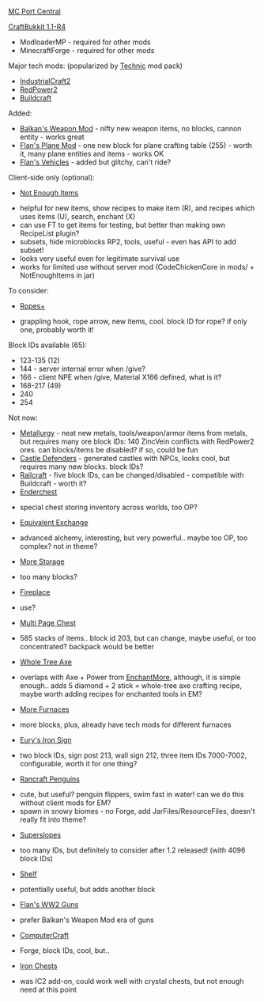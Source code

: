[MC Port Central](http://www.mcportcentral.co.za/)

[CraftBukkit 1.1-R4](http://www.mcportcentral.co.za/index.php?topic=1360.0)

* ModloaderMP - required for other mods
* MinecraftForge - required for other mods

Major tech mods: (popularized by [Technic](http://www.technicpack.net/) mod pack)

* [IndustrialCraft2](http://wiki.industrial-craft.net/)
* [RedPower2](http://www.eloraam.com/) 
* [Buildcraft](http://www.mod-buildcraft.com/)

Added:

* [Balkan's Weapon Mod](http://www.minecraftforum.net/topic/211517-11-balkons-weaponmod-v84-multiplayer/) - 
nifty new weapon items, no blocks, cannon entity - 
works great
* [Flan's Plane Mod](http://www.minecraftforum.net/topic/182918-11smp-flans-mods-planes-ww2-guns-vehicles-playerapi-moods-mputils-teams/) - 
one new block for plane crafting table (255) - worth it, many plane entities and items - 
works OK
* [Flan's Vehicles](http://www.minecraftforum.net/topic/182918-11smp-flans-mods-planes-ww2-guns-vehicles-playerapi-moods-mputils-teams/) - 
added but glitchy, can't ride?

Client-side only (optional):

* [Not Enough Items](http://www.minecraftforum.net/topic/909223-110181-smp-chickenbones-mods/)
 - helpful for new items, show recipes to make item (R), and recipes which uses items (U), search, enchant (X)
 - can use FT to get items for testing, but better than making own RecipeList plugin?
 - subsets, hide microblocks RP2, tools, useful - even has API to add subset!
 - looks very useful even for legitimate survival use
 - works for limited use without server mod (CodeChickenCore in mods/ + NotEnoughItems in jar)

To consider:

* [Ropes+](http://www.minecraftforum.net/topic/461879-11smpcb-ropes/)
 - grappling hook, rope arrow, new items, cool. block ID for rope? if only one, probably worth it!

Block IDs available (65):

* 123-135 (12)
* 144 - server internal error when /give?
* 166 - client NPE when /give, Material X166 defined, what is it?
* 168-217 (49)
* 240
* 254


Not now:

* [Metallurgy](http://www.minecraftforum.net/topic/744918-11ssp-smpforgebukkit-metallurgy-v13pr2update-21312/) -
neat new metals, tools/weapon/armor items from metals, but requires many ore block IDs:
140 ZincVein conflicts with RedPower2 ores. can blocks/items be disabled? if so, could be fun
* [Castle Defenders](http://www.minecraftforum.net/topic/472937-11sspsmpcastle-defendersv23-new-npc-mage/) - 
generated castles with NPCs, looks cool, but requires many new blocks. block IDs?
* [Railcraft](http://www.minecraftforum.net/topic/701990-110-railcraft-331-forge-smp/) - 
five block IDs, can be changed/disabled -
compatible with Buildcraft -
worth it?
* [Enderchest](http://www.minecraftforum.net/topic/909223-110181-smp-chickenbones-mods/)
 - special chest storing inventory across worlds, too OP?
* [Equivalent Exchange](http://www.minecraftforum.net/topic/364525-110-equivalent-exchange-2-v138-smp/)
 - advanced alchemy, interesting, but very powerful.. maybe too OP, too complex? not in theme?
* [More Storage](http://www.minecraftforum.net/topic/794402-11-more-storage-v142-smp/) 
 - too many blocks?
* [Fireplace](http://www.minecraftforum.net/topic/394309-11-fireplace-mod-v186-smp/) 
 - use?
* [Multi Page Chest](http://www.minecraftforum.net/topic/506109-110-cubex2s-mods-custom-stuff-multi-page-chest-smp/)
 - 585 stacks of items.. block id 203, but can change, maybe useful, or too concentrated? backpack would be better
* [Whole Tree Axe](http://www.minecraftforum.net/topic/506109-110-cubex2s-mods-custom-stuff-multi-page-chest-smp/)
 - overlaps with Axe + Power from [EnchantMore](http://dev.bukkit.org/server-mods/enchantmore/), although, it is simple enough..
 adds 5 diamond + 2 stick = whole-tree axe crafting recipe, maybe worth adding recipes for enchanted tools in EM?
* [More Furnaces](http://www.minecraftforum.net/topic/506109-110-cubex2s-mods-custom-stuff-multi-page-chest-smp/)
 - more blocks, plus, already have tech mods for different furnaces
* [Eury's Iron Sign](http://www.minecraftforum.net/topic/1030033-110forge-eurys-mods-iron-sign-v11-added-sign-wandsspsmpbukkit/)
 - two block IDs, sign post 213, wall sign 212, three item IDs 7000-7002, configurable, worth it for one thing?
* [Rancraft Penguins](http://www.minecraftforum.net/topic/910095-110-rancraft-penguins/)
 - cute, but useful? penguin flippers, swim fast in water! can we do this without client mods for EM?
 - spawn in snowy biomes - no Forge, add JarFiles/ResourceFiles, doesn't really fit into theme?
* [Superslopes](http://www.minecraftforum.net/topic/151725-11-kaevator-mods-slopes-ceiling-stairs-and-hedges-new-wooden-frames/)
 - too many IDs, but definitely to consider after 1.2 released! (with 4096 block IDs)
* [Shelf](http://www.minecraftforum.net/topic/75440-v11-risugamis-mods-everything-updated/)
 - potentially useful, but adds another block
* [Flan's WW2 Guns](http://www.minecraftforum.net/topic/182918-11smp-flans-mods-planes-ww2-guns-vehicles-playerapi-moods-mputils-teams/) 
 - prefer Balkan's Weapon Mod era of guns
* [ComputerCraft](http://www.minecraftforum.net/topic/892282-11-computercraft-13/)
 - Forge, block IDs, cool, but..
* [Iron Chests](http://www.minecraftforum.net/topic/981855-11-forge-sspsmpbukkit-ironchests-25/)
 - was IC2 add-on, could work well with crystal chests, but not enough need at this point


